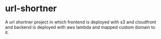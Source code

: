 # url-shortner
A url shortner project in which frontend is deployed with s3 and cloudfront and backend is deployed with aws lambda and mapped custom domain to it.
